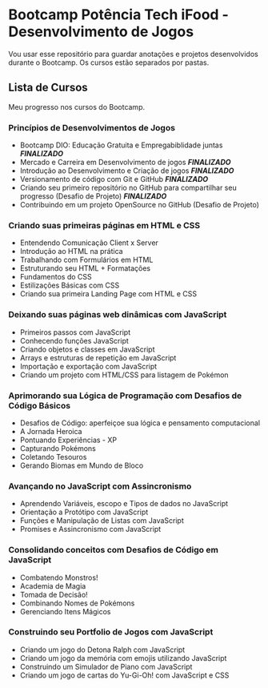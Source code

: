 # Bootcamp Potência Tech iFood - Desenvolvimento de Jogos

Vou usar esse repositório para guardar anotações e projetos desenvolvidos durante o Bootcamp. Os cursos estão separados por pastas.

## Lista de Cursos

Meu progresso nos cursos do Bootcamp.


### Princípios de Desenvolvimentos de Jogos

- Bootcamp DIO: Educação Gratuita e Empregabiblidade juntas **_FINALIZADO_**
- Mercado e Carreira em Desenvolvimento de jogos **_FINALIZADO_**
- Introdução ao Desenvolvimento e Criação de jogos **_FINALIZADO_**
- Versionamento de código com Git e GitHub **_FINALIZADO_**
- Criando seu primeiro repositório no GitHub para compartilhar seu progresso (Desafio de Projeto) **_FINALIZADO_**
- Contribuindo em um projeto OpenSource no GitHub (Desafio de Projeto)


### Criando suas primeiras páginas em HTML e CSS

- Entendendo Comunicação Client x Server
- Introdução ao HTML na prática
- Trabalhando com Formulários em HTML
- Estruturando seu HTML + Formatações
- Fundamentos do CSS
- Estilizações Básicas com CSS
- Criando sua primeira Landing Page com HTML e CSS


###  Deixando suas páginas web dinâmicas com JavaScript

- Primeiros passos com JavaScript
- Conhecendo funções JavaScript
- Criando objetos e classes em JavaScript
- Arrays e estruturas de repetição em JavaScript
- Importação e exportação com JavaScript
- Criando um projeto com HTML/CSS para listagem de Pokémon


###  Aprimorando sua Lógica de Programação com Desafios de Código Básicos

- Desafios de Código: aperfeiçoe sua lógica e pensamento computacional
- A Jornada Heroica
- Pontuando Experiências - XP
- Capturando Pokémons
- Coletando Tesouros
- Gerando Biomas em Mundo de Bloco


### Avançando no JavaScript com Assincronismo

- Aprendendo Variáveis, escopo e Tipos de dados no JavaScript
- Orientação a Protótipo com JavaScript
- Funções e Manipulação de Listas com JavaScript
- Promises e Assincronismo com JavaScript


### Consolidando conceitos com Desafios de Código em JavaScript

- Combatendo Monstros!
- Academia de Magia
- Tomada de Decisão!
- Combinando Nomes de Pokémons
- Gerenciando Itens Mágicos


### Construindo seu Portfolio de Jogos com JavaScript

- Criando um jogo do Detona Ralph com JavaScript
- Criando um jogo da memória com emojis utilizando JavaScript
- Construindo um Simulador de Piano com JavaScript
- Criando um jogo de cartas do Yu-Gi-Oh! com JavaScript e CSS
